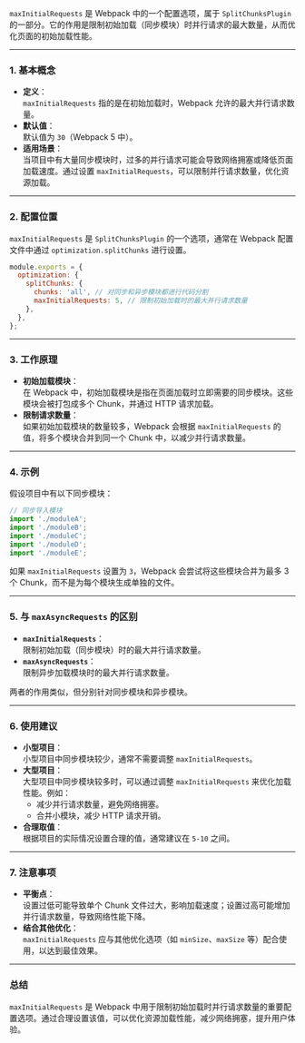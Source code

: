 `maxInitialRequests` 是 Webpack 中的一个配置选项，属于 `SplitChunksPlugin` 的一部分。它的作用是限制初始加载（同步模块）时并行请求的最大数量，从而优化页面的初始加载性能。

---

### **1. 基本概念**
- **定义**：  
  `maxInitialRequests` 指的是在初始加载时，Webpack 允许的最大并行请求数量。
- **默认值**：  
  默认值为 `30`（Webpack 5 中）。
- **适用场景**：  
  当项目中有大量同步模块时，过多的并行请求可能会导致网络拥塞或降低页面加载速度。通过设置 `maxInitialRequests`，可以限制并行请求数量，优化资源加载。

---

### **2. 配置位置**
`maxInitialRequests` 是 `SplitChunksPlugin` 的一个选项，通常在 Webpack 配置文件中通过 `optimization.splitChunks` 进行设置。

```javascript
module.exports = {
  optimization: {
    splitChunks: {
      chunks: 'all', // 对同步和异步模块都进行代码分割
      maxInitialRequests: 5, // 限制初始加载时的最大并行请求数量
    },
  },
};
```

---

### **3. 工作原理**
- **初始加载模块**：  
  在 Webpack 中，初始加载模块是指在页面加载时立即需要的同步模块。这些模块会被打包成多个 Chunk，并通过 HTTP 请求加载。
- **限制请求数量**：  
  如果初始加载模块的数量较多，Webpack 会根据 `maxInitialRequests` 的值，将多个模块合并到同一个 Chunk 中，以减少并行请求数量。

---

### **4. 示例**
假设项目中有以下同步模块：

```javascript
// 同步导入模块
import './moduleA';
import './moduleB';
import './moduleC';
import './moduleD';
import './moduleE';
```

如果 `maxInitialRequests` 设置为 `3`，Webpack 会尝试将这些模块合并为最多 3 个 Chunk，而不是为每个模块生成单独的文件。

---

### **5. 与 `maxAsyncRequests` 的区别**
- **`maxInitialRequests`**：  
  限制初始加载（同步模块）时的最大并行请求数量。
- **`maxAsyncRequests`**：  
  限制异步加载模块时的最大并行请求数量。

两者的作用类似，但分别针对同步模块和异步模块。

---

### **6. 使用建议**
- **小型项目**：  
  小型项目中同步模块较少，通常不需要调整 `maxInitialRequests`。
- **大型项目**：  
  大型项目中同步模块较多时，可以通过调整 `maxInitialRequests` 来优化加载性能。例如：
  - 减少并行请求数量，避免网络拥塞。
  - 合并小模块，减少 HTTP 请求开销。
- **合理取值**：  
  根据项目的实际情况设置合理的值，通常建议在 `5-10` 之间。

---

### **7. 注意事项**
- **平衡点**：  
  设置过低可能导致单个 Chunk 文件过大，影响加载速度；设置过高可能增加并行请求数量，导致网络性能下降。
- **结合其他优化**：  
  `maxInitialRequests` 应与其他优化选项（如 `minSize`、`maxSize` 等）配合使用，以达到最佳效果。

---

### **总结**
`maxInitialRequests` 是 Webpack 中用于限制初始加载时并行请求数量的重要配置选项。通过合理设置该值，可以优化资源加载性能，减少网络拥塞，提升用户体验。
